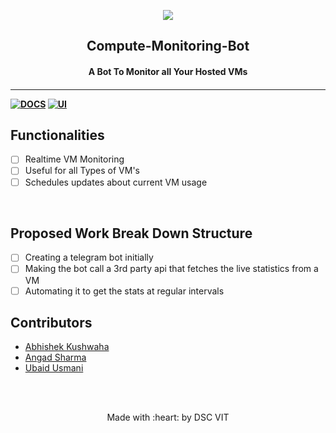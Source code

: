 <p align="center">
	<img src="https://user-images.githubusercontent.com/30529572/72455010-fb38d400-37e7-11ea-9c1e-8cdeb5f5906e.png" />
	<h2 align="center"> Compute-Monitoring-Bot </h2>
	<h4 align="center"> A Bot To Monitor all Your Hosted VMs <h4>
</p>

---
[![DOCS](https://img.shields.io/badge/Documentation-see%20docs-green?style=flat-square&logo=appveyor)](INSERT_LINK_FOR_DOCS_HERE) 
  [![UI ](https://img.shields.io/badge/User%20Interface-Link%20to%20UI-orange?style=flat-square&logo=appveyor)](INSERT_UI_LINK_HERE)


## Functionalities
- [ ]  Realtime VM Monitoring
- [ ]  Useful for all Types of VM's
- [ ]  Schedules updates about current VM usage
<br>

## Proposed Work Break Down Structure
- [ ]  Creating a telegram bot initially
- [ ]  Making the bot call a 3rd party api that fetches the live statistics from a VM
- [ ]  Automating it to get the stats at regular intervals

## Contributors

* [ Abhishek Kushwaha ](https://github.com/abhishekkushwaha4u)
* [ Angad Sharma ](https://github.com/L04DB4L4NC3R)
* [ Ubaid Usmani ](https://github.com/Geek-ubaid)


<br>
<br>

<p align="center">
	Made with :heart: by DSC VIT
</p>

